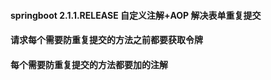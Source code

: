 #### springboot 2.1.1.RELEASE 自定义注解+AOP 解决表单重复提交
#### 请求每个需要防重复提交的方法之前都要获取令牌
#### 每个需要防重复提交的方法都要加的注解